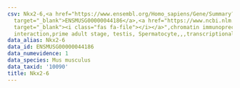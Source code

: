 ```yaml
---
csv: Nkx2-6,<a href="https://www.ensembl.org/Homo_sapiens/Gene/Summary?db=core;g=ENSMUSG00000044186"
  target="_blank">ENSMUSG00000044186</a>,<a href="https://www.ncbi.nlm.nih.gov/pubmed/25450459"
  target="_blank"><i class="fas fa-file"></i></a>",chromatin immunoprecipitation assay,direct
  interaction,prime adult stage, testis, Spermatocyte,,,transcriptional regulation,
data_alias: Nkx2-6
data_id: ENSMUSG00000044186
data_numevidence: 1
data_species: Mus musculus
data_taxid: '10090'
title: Nkx2-6
---
```

